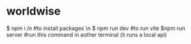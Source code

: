 # worldwise
$ npm i /n
#to install packages \n
$ npm run dev
#to run vite
$npm run server
#run this command in aother terminal (it runs a local api)
